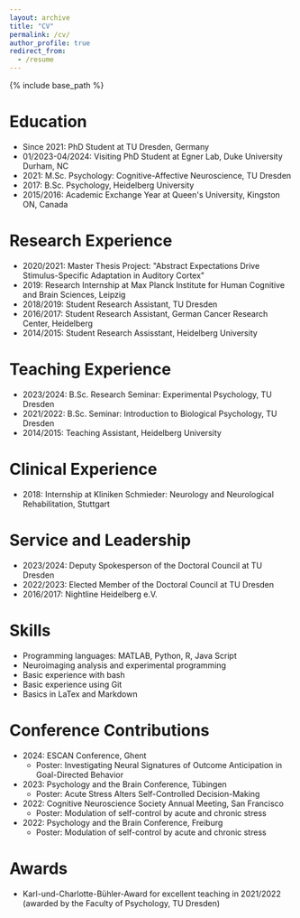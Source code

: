 ```yaml
---
layout: archive
title: "CV"
permalink: /cv/
author_profile: true
redirect_from:
  - /resume
---
```


{% include base_path %}

Education
======
* Since 2021: PhD Student at TU Dresden, Germany
* 01/2023-04/2024: Visiting PhD Student at Egner Lab, Duke University Durham, NC
* 2021: M.Sc. Psychology: Cognitive-Affective Neuroscience, TU Dresden
* 2017: B.Sc. Psychology, Heidelberg University
* 2015/2016: Academic Exchange Year at Queen's University, Kingston ON, Canada

Research Experience
======
* 2020/2021: Master Thesis Project: "Abstract Expectations Drive Stimulus-Specific Adaptation in Auditory Cortex"
* 2019: Research Internship at Max Planck Institute for Human Cognitive and Brain Sciences, Leipzig
* 2018/2019: Student Research Assistant, TU Dresden
* 2016/2017: Student Research Assistant, German Cancer Research Center, Heidelberg
* 2014/2015: Student Research Assisstant, Heidelberg University

Teaching Experience
======
* 2023/2024: B.Sc. Research Seminar: Experimental Psychology, TU Dresden
* 2021/2022: B.Sc. Seminar: Introduction to Biological Psychology, TU Dresden
* 2014/2015: Teaching Assistant, Heidelberg University

Clinical Experience
======
* 2018: Internship at Kliniken Schmieder: Neurology and Neurological Rehabilitation, Stuttgart

Service and Leadership
======
* 2023/2024: Deputy Spokesperson of the Doctoral Council at TU Dresden
* 2022/2023: Elected Member of the Doctoral Council at TU Dresden
* 2016/2017: Nightline Heidelberg e.V.

Skills
======
* Programming languages: MATLAB, Python, R, Java Script
* Neuroimaging analysis and experimental programming
* Basic experience with bash
* Basic experience using Git
* Basics in LaTex and Markdown

Conference Contributions
======
* 2024: ESCAN Conference, Ghent
  * Poster: Investigating Neural Signatures of Outcome Anticipation in Goal-Directed Behavior
* 2023: Psychology and the Brain Conference, Tübingen
  * Poster: Acute Stress Alters Self-Controlled Decision-Making
* 2022: Cognitive Neuroscience Society Annual Meeting, San Francisco
  * Poster: Modulation of self-control by acute and chronic stress
* 2022: Psychology and the Brain Conference, Freiburg
  * Poster: Modulation of self-control by acute and chronic stress

Awards
======
* Karl-und-Charlotte-Bühler-Award for excellent teaching in 2021/2022 (awarded by the Faculty of Psychology, TU Dresden)


